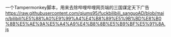一个Tampermonkey脚本，用来去除哔哩哔哩网页端的三国谋定天下广告
https://raw.githubusercontent.com/qiums95/fuckbilibili_sanguoAD/blob/main/bilibili%E5%88%A0%E9%99%A4%E4%B8%89%E5%9B%BD%E8%B0%8B%E5%AE%9A%E5%A4%A9%E4%B8%8B%E5%B9%BF%E5%91%8A.js
